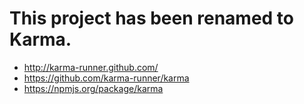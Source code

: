 # This project has been renamed to Karma.

- http://karma-runner.github.com/
- https://github.com/karma-runner/karma
- https://npmjs.org/package/karma
